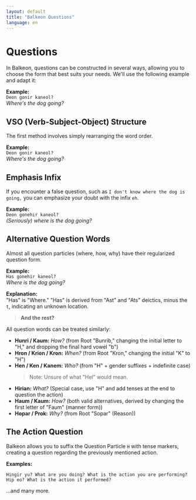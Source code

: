 ```yaml
---
layout: default
title: "Balkeon Questions"
language: en
---
```


# Questions

In Balkeon, questions can be constructed in several ways, allowing you to choose the form that best suits your needs. We'll use the following example and adapt it:

**Example:**  
`Deon gonir kaneol?`  
*Where's the dog going?*

## VSO (Verb-Subject-Object) Structure

The first method involves simply rearranging the word order.

**Example:**  
`Deon gonir kaneol?`  
*Where's the dog going?*

## Emphasis Infix

If you encounter a false question, such as `I don't know where the dog is going,` you can emphasize your doubt with the infix `eh`.

**Example:**  
`Deon gonehir kaneol?`  
*(Seriously) where is the dog going?*

## Alternative Question Words

Almost all question particles (where, how, why) have their regularized question form.

**Example:**  
`Has gonehir kaneol?`  
*Where is the dog going?*

**Explanation:**  
"Has" is "Where." "Has" is derived from "Ast" and "Ats" deictics, minus the `t`, indicating an unknown location.

> **And the rest?**

All question words can be treated similarly:

- **Hunri / Kaum:** *How?* (from Root "Bunrib," changing the initial letter to "H," and dropping the final hard vowel "b")
- **Hron / Krion / Kron:** *When?* (from Root "Kron," changing the initial "K" to "H")
- **Hen / Ken / Kanem:** *Who?* (from "H" + gender suffixes + indefinite case)
  > Note: Unsure of what "Hel" would mean.
- **Hirian:** *What?* (Special case, use "H" and add tenses at the end to question the action)
- **Haum / Kaum:** *How?* (both valid alternatives, derived by changing the first letter of "Faum" (manner form))
- **Hopar / Prok:** *Why?* (from Root "Sopar" (Reason))

## The Action Question

Balkeon allows you to suffix the Question Particle `H` with tense markers, creating a question regarding the previously mentioned action.

**Examples:**

```
Hingir yu? What are you doing? What is the action you are performing?
Hip eo? What is the action it performed?
```
…and many more.
